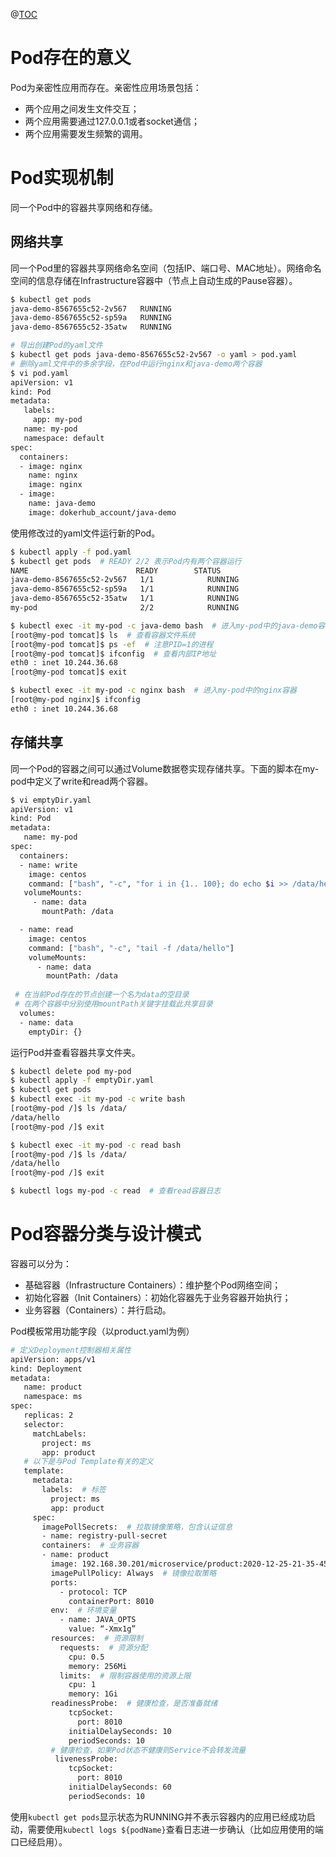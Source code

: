 ﻿@[TOC](理解Kubernetes中的Pod对象)

# Pod存在的意义
Pod为亲密性应用而存在。亲密性应用场景包括：
-	两个应用之间发生文件交互；
-	两个应用需要通过127.0.0.1或者socket通信；
-	两个应用需要发生频繁的调用。


# Pod实现机制
同一个Pod中的容器共享网络和存储。
## 网络共享
同一个Pod里的容器共享网络命名空间（包括IP、端口号、MAC地址）。网络命名空间的信息存储在Infrastructure容器中（节点上自动生成的Pause容器）。

```bash
$ kubectl get pods 
java-demo-8567655c52-2v567   RUNNING
java-demo-8567655c52-sp59a   RUNNING
java-demo-8567655c52-35atw   RUNNING

# 导出创建Pod的yaml文件
$ kubectl get pods java-demo-8567655c52-2v567 -o yaml > pod.yaml 
# 删除yaml文件中的多余字段，在Pod中运行nginx和java-demo两个容器
$ vi pod.yaml  
apiVersion: v1
kind: Pod
metadata:
   labels:
     app: my-pod
   name: my-pod
   namespace: default
spec:
  containers:
  - image: nginx
    name: nginx
    image: nginx
  - image:
    name: java-demo
    image: dokerhub_account/java-demo
```

使用修改过的yaml文件运行新的Pod。
```bash
$ kubectl apply -f pod.yaml
$ kubectl get pods  # READY 2/2 表示Pod内有两个容器运行
NAME                        READY        STATUS
java-demo-8567655c52-2v567   1/1            RUNNING
java-demo-8567655c52-sp59a   1/1            RUNNING
java-demo-8567655c52-35atw   1/1            RUNNING
my-pod                       2/2            RUNNING

$ kubectl exec -it my-pod -c java-demo bash  # 进入my-pod中的java-demo容器  
[root@my-pod tomcat]$ ls  # 查看容器文件系统
[root@my-pod tomcat]$ ps -ef  # 注意PID=1的进程
[root@my-pod tomcat]$ ifconfig  # 查看内部IP地址
eth0 : inet 10.244.36.68
[root@my-pod tomcat]$ exit

$ kubectl exec -it my-pod -c nginx bash  # 进入my-pod中的nginx容器  
[root@my-pod nginx]$ ifconfig
eth0 : inet 10.244.36.68
```

## 存储共享
同一个Pod的容器之间可以通过Volume数据卷实现存储共享。下面的脚本在my-pod中定义了write和read两个容器。
```bash
$ vi emptyDir.yaml
apiVersion: v1
kind: Pod
metadata:
   name: my-pod
spec:
  containers:
  - name: write
    image: centos
    command: ["bash", "-c", "for i in {1.. 100}; do echo $i >> /data/hello; sleep 1; done"]
   volumeMounts:
     - name: data
       mountPath: /data

  - name: read
    image: centos
    command: ["bash", "-c", "tail -f /data/hello"]
    volumeMounts:
      - name: data
        mountPath: /data
        
 # 在当前Pod存在的节点创建一个名为data的空目录
 # 在两个容器中分别使用mountPath关键字挂载此共享目录 
  volumes:
  - name: data
    emptyDir: {}
```

运行Pod并查看容器共享文件夹。
```bash
$ kubectl delete pod my-pod
$ kubectl apply -f emptyDir.yaml
$ kubectl get pods
$ kubectl exec -it my-pod -c write bash
[root@my-pod /]$ ls /data/
/data/hello
[root@my-pod /]$ exit

$ kubectl exec -it my-pod -c read bash
[root@my-pod /]$ ls /data/
/data/hello
[root@my-pod /]$ exit

$ kubectl logs my-pod -c read  # 查看read容器日志
```

# Pod容器分类与设计模式
容器可以分为：
-	基础容器（Infrastructure Containers）：维护整个Pod网络空间；
-	初始化容器（Init Containers）：初始化容器先于业务容器开始执行；
-	业务容器（Containers）：并行启动。


Pod模板常用功能字段（以product.yaml为例）
```bash
# 定义Deployment控制器相关属性
apiVersion: apps/v1
kind: Deployment
metadata:
   name: product
   namespace: ms
spec:
   replicas: 2
   selector:
     matchLabels:
       project: ms
       app: product
   # 以下是与Pod Template有关的定义
   template: 
     metadata:
       labels:  # 标签
         project: ms
         app: product
     spec:
       imagePollSecrets:  # 拉取镜像策略，包含认证信息
       - name: registry-pull-secret
       containers:  # 业务容器
       - name: product
         image: 192.168.30.201/microservice/product:2020-12-25-21-35-45
         imagePullPolicy: Always  # 镜像拉取策略
         ports:
           - protocol: TCP
             containerPort: 8010
         env:  # 环境变量
           - name: JAVA_OPTS
             value: “-Xmx1g”
         resources:  # 资源限制
           requests:  # 资源分配
             cpu: 0.5
             memory: 256Mi
           limits:  # 限制容器使用的资源上限
             cpu: 1
             memory: 1Gi
         readinessProbe:  # 健康检查，是否准备就绪
             tcpSocket:
               port: 8010
             initialDelaySeconds: 10
             periodSeconds: 10
         # 健康检查，如果Pod状态不健康则Service不会转发流量
          livenessProbe:  
             tcpSocket: 
               port: 8010
             initialDelaySeconds: 60
             periodSeconds: 10
```

使用`kubectl get pods`显示状态为RUNNING并不表示容器内的应用已经成功启动，需要使用`kubectl logs ${podName}`查看日志进一步确认（比如应用使用的端口已经启用）。
